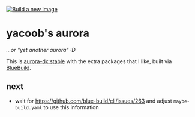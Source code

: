 [![Build a new image](https://github.com/yacoob/yaurora/actions/workflows/build.yaml/badge.svg)](https://github.com/yacoob/yaurora/actions/workflows/build.yaml)

# yacoob's aurora

_...or "yet another aurora" :D_

This is [aurora-dx:stable](https://github.com/ublue-os/bluefin/pkgs/container/aurora-dx/) with the extra packages that I like, built via [BlueBuild](https://blue-build.org/how-to/setup/).

## next

- wait for https://github.com/blue-build/cli/issues/263 and adjust `maybe-build.yaml` to use this information
